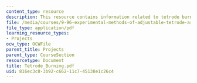 ```yaml
---
content_type: resource
description: This resource contains information related to tetrode burning.
file: /media/courses/9-96-experimental-methods-of-adjustable-tetrode-array-neurophysiology-january-iap-2001/816ec3c83b92c66211c745138e1c26c4_Tetrode_Burning.pdf
file_type: application/pdf
learning_resource_types:
- Projects
ocw_type: OCWFile
parent_title: Projects
parent_type: CourseSection
resourcetype: Document
title: Tetrode_Burning.pdf
uid: 816ec3c8-3b92-c662-11c7-45138e1c26c4
---
```

